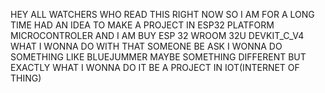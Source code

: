HEY ALL WATCHERS WHO READ THIS RIGHT NOW
SO I AM FOR A LONG TIME HAD AN IDEA TO MAKE A PROJECT IN ESP32 PLATFORM MICROCONTROLER
AND I AM BUY ESP 32 WROOM 32U DEVKIT_C_V4
WHAT I WONNA DO WITH THAT SOMEONE BE ASK
I WONNA DO SOMETHING LIKE BLUEJUMMER MAYBE SOMETHING DIFFERENT
BUT EXACTLY WHAT I WONNA DO IT BE A PROJECT IN IOT(INTERNET OF THING)
